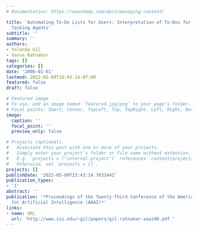 ```yaml
---
# Documentation: https://wowchemy.com/docs/managing-content/

title: 'Automating To-Do Lists for Users: Interpretation of To-Dos for Selecting and
  Tasking Agents'
subtitle: ''
summary: ''
authors:
- Yolanda Gil
- Varun Ratnakar
tags: []
categories: []
date: '2008-01-01'
lastmod: 2022-05-09T16:43:14-07:00
featured: false
draft: false

# Featured image
# To use, add an image named `featured.jpg/png` to your page's folder.
# Focal points: Smart, Center, TopLeft, Top, TopRight, Left, Right, BottomLeft, Bottom, BottomRight.
image:
  caption: ''
  focal_point: ''
  preview_only: false

# Projects (optional).
#   Associate this post with one or more of your projects.
#   Simply enter your project's folder or file name without extension.
#   E.g. `projects = ["internal-project"]` references `content/project/deep-learning/index.md`.
#   Otherwise, set `projects = []`.
projects: []
publishDate: '2022-05-09T23:43:14.783144Z'
publication_types:
- '1'
abstract: ''
publication: '*Proceedings of the Twenty-Third Conference of the American Association
  for Artificial Intelligence (AAAI)*'
links:
- name: URL
  url: 'http://www.isi.edu/~gil/papers/gil-ratnakar-aaai08.pdf '
---
```

